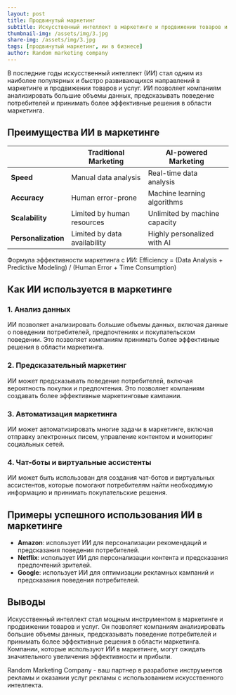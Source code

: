 ```yaml
---
layout: post
title: Продвинутый маркетинг
subtitle: Искусственный интеллект в маркетинге и продвижении товаров и услуг 
thumbnail-img: /assets/img/3.jpg
share-img: /assets/img/3.jpg
tags: [продвинутый маркетинг, ии в бизнесе]
author: Random marketing company
---
```


В последние годы искусственный интеллект (ИИ) стал одним из наиболее популярных и быстро развивающихся направлений в маркетинге и продвижении товаров и услуг. ИИ позволяет компаниям анализировать большие объемы данных, предсказывать поведение потребителей и принимать более эффективные решения в области маркетинга.

Преимущества ИИ в маркетинге
-----------------------------

|  | Traditional Marketing | AI-powered Marketing |
| --- | --- | --- |
| **Speed** | Manual data analysis | Real-time data analysis |
| **Accuracy** | Human error-prone | Machine learning algorithms |
| **Scalability** | Limited by human resources | Unlimited by machine capacity |
| **Personalization** | Limited by data availability | Highly personalized with AI |

Формула эффективности маркетинга с ИИ:
Efficiency = (Data Analysis + Predictive Modeling) / (Human Error + Time Consumption)

Как ИИ используется в маркетинге
-----------------------------

### 1. Анализ данных

ИИ позволяет анализировать большие объемы данных, включая данные о поведении потребителей, предпочтениях и покупательском поведении. Это позволяет компаниям принимать более эффективные решения в области маркетинга.

### 2. Предсказательный маркетинг

ИИ может предсказывать поведение потребителей, включая вероятность покупки и предпочтения. Это позволяет компаниям создавать более эффективные маркетинговые кампании.

### 3. Автоматизация маркетинга

ИИ может автоматизировать многие задачи в маркетинге, включая отправку электронных писем, управление контентом и мониторинг социальных сетей.

### 4. Чат-боты и виртуальные ассистенты

ИИ может быть использован для создания чат-ботов и виртуальных ассистентов, которые помогают потребителям найти необходимую информацию и принимать покупательские решения.

Примеры успешного использования ИИ в маркетинге
---------------------------------------------

* **Amazon**: использует ИИ для персонализации рекомендаций и предсказания поведения потребителей.
* **Netflix**: использует ИИ для персонализации контента и предсказания предпочтений зрителей.
* **Google**: использует ИИ для оптимизации рекламных кампаний и предсказания поведения потребителей.

Выводы
----------

Искусственный интеллект стал мощным инструментом в маркетинге и продвижении товаров и услуг. Он позволяет компаниям анализировать большие объемы данных, предсказывать поведение потребителей и принимать более эффективные решения в области маркетинга. Компании, которые используют ИИ в маркетинге, могут ожидать значительного увеличения эффективности и прибыли.

Random Marketing Company - ваш партнер в разработке инструментов рекламы и оказании услуг рекламы с использованием искусственного интеллекта.

